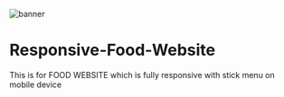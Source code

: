 ![banner](https://user-images.githubusercontent.com/63940752/125590932-0a544db5-88d9-4953-a104-0e40421601d6.png)


# Responsive-Food-Website
This is for FOOD WEBSITE which is fully responsive with stick menu on mobile device
